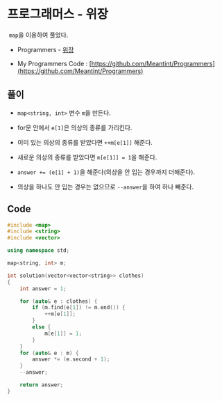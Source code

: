 # 프로그래머스 - 위장

&nbsp;`map`을 이용하여 풀었다.

- Programmers - [위장](https://programmers.co.kr/learn/courses/30/lessons/42578)

- My Programmers Code : [https://github.com/Meantint/Programmers](https://github.com/Meantint/Programmers)

## 풀이

- `map<string, int>` 변수 `m`을 만든다.

- for문 안에서 `e[1]`은 의상의 종류를 가리킨다.

- 이미 있는 의상의 종류를 받았다면 `++m[e[1]]` 해준다.

- 새로운 의상의 종류를 받았다면 `m[e[1]] = 1`을 해준다.

- `answer += (e[1] + 1)`을 해준다(의상을 안 입는 경우까지 더해준다).

- 의상을 하나도 안 입는 경우는 없으므로 `--answer`을 하여 하나 빼준다.

## Code

```cpp
#include <map>
#include <string>
#include <vector>

using namespace std;

map<string, int> m;

int solution(vector<vector<string>> clothes)
{
    int answer = 1;

    for (auto& e : clothes) {
        if (m.find(e[1]) != m.end()) {
            ++m[e[1]];
        }
        else {
            m[e[1]] = 1;
        }
    }
    for (auto& e : m) {
        answer *= (e.second + 1);
    }
    --answer;

    return answer;
}
```
